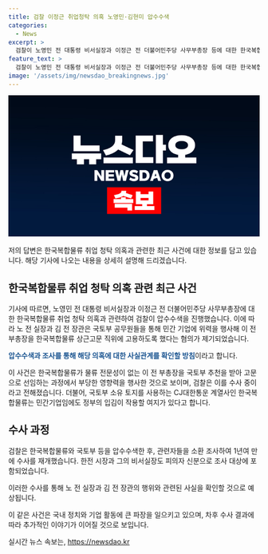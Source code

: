```yaml
---
title: 검찰 이정근 취업청탁 의혹 노영민·김현미 압수수색
categories:
  - News
excerpt: >
  검찰이 노영민 전 대통령 비서실장과 이정근 전 더불어민주당 사무부총장 등에 대한 한국복합물류 취업 청탁 의혹으로 압수수색에 나섰다. 이들은 민간 기업에 고용을 위해 부당한 영향력을 행사했다는 혐의를 받으며, 검찰은 수사를 재개했다. 한국복합물류는 국토부 소유 토지를 사용하는데, 정부의 입김이 작용할 여지가 있어 논란이 되고 있다. 검찰은 압수물 분석을 마친 뒤 노 전 실장과 김 전 장관을 소환해 사실관계를 확인할 방침이다. [단독]검찰, 한국복합물류 ‘노영민·이학영 취업청탁 의혹’ 수사 1년여 만에 재개
feature_text: >
  검찰이 노영민 전 대통령 비서실장과 이정근 전 더불어민주당 사무부총장 등에 대한 한국복합물류 취업 청탁 의혹으로 압수수색에 나섰다. 이들은 민간 기업에 고용을 위해 부당한 영향력을 행사했다는 혐의를 받으며, 검찰은 수사를 재개했다. 한국복합물류는 국토부 소유 토지를 사용하는데, 정부의 입김이 작용할 여지가 있어 논란이 되고 있다. 검찰은 압수물 분석을 마친 뒤 노 전 실장과 김 전 장관을 소환해 사실관계를 확인할 방침이다. [단독]검찰, 한국복합물류 ‘노영민·이학영 취업청탁 의혹’ 수사 1년여 만에 재개
image: '/assets/img/newsdao_breakingnews.jpg'
---
```


<p><img src="/assets/img/newsdao_breakingnews.jpg" alt="bookingtag 속보" /></p>

<p>저의 답변은 한국복합물류 취업 청탁 의혹과 관련한 최근 사건에 대한 정보를 담고 있습니다. 해당 기사에 나오는 내용을 상세히 설명해 드리겠습니다.</p>

<h2 data-ke-size="size26">한국복합물류 취업 청탁 의혹 관련 최근 사건</h2>

<p>기사에 따르면, 노영민 전 대통령 비서실장과 이정근 전 더불어민주당 사무부총장에 대한 한국복합물류 취업 청탁 의혹과 관련하여 검찰이 압수수색을 진행했습니다. 이에 따라 노 전 실장과 김 전 장관은 국토부 공무원들을 통해 민간 기업에 위력을 행사해 이 전 부총장을 한국복합물류 상근고문 직위에 고용하도록 했다는 혐의가 제기되었습니다.</p>

<p><b><span style="color: #1a5490;">압수수색과 조사를 통해 해당 의혹에 대한 사실관계를 확인할 방침</span></b>이라고 합니다.</p>

<p>이 사건은 한국복합물류가 물류 전문성이 없는 이 전 부총장을 국토부 추천을 받아 고문으로 선임하는 과정에서 부당한 영향력을 행사한 것으로 보이며, 검찰은 이를 수사 중이라고 전해졌습니다. 더불어, 국토부 소유 토지를 사용하는 CJ대한통운 계열사인 한국복합물류는 민간기업임에도 정부의 입김이 작용할 여지가 있다고 합니다.</p>

<h2 data-ke-size="size26">수사 과정</h2>

<p>검찰은 한국복합물류와 국토부 등을 압수수색한 후, 관련자들을 소환 조사하여 1년여 만에 수사를 재개했습니다. 한전 시장과 그의 비서실장도 피의자 신분으로 조사 대상에 포함되었습니다.</p>

<p>이러한 수사를 통해 노 전 실장과 김 전 장관의 행위와 관련된 사실을 확인할 것으로 예상됩니다.</p>

<p>이 같은 사건은 국내 정치와 기업 활동에 큰 파장을 일으키고 있으며, 차후 수사 결과에 따라 추가적인 이야기가 이어질 것으로 보입니다.</p>
실시간 뉴스 속보는, <a href="https://newsdao.kr" rel="dofollow">https://newsdao.kr</a>


